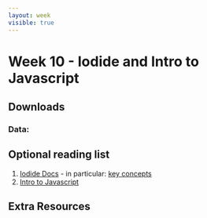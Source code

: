 ```yaml
---
layout: week
visible: true
---
```


# Week 10 - Iodide and Intro to Javascript

## Downloads

### Data:

## Optional reading list

 1. <a href="https://alpha.iodide.io/">Iodide Docs</a> - in particular: <a href="https://iodide-project.github.io/docs/key_concepts/">key concepts</a>
 1. <a href="https://www.codecademy.com/learn/introduction-to-javascript">Intro to Javascript</a>


## Extra Resources
